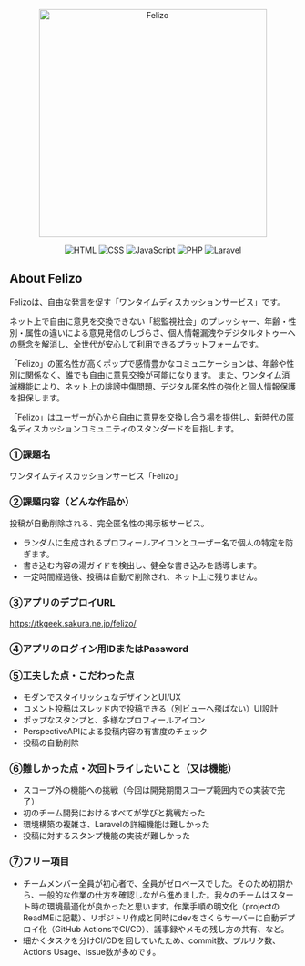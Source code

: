 <p align="center"><a href="https://tkgeek.sakura.ne.jp/felizo/" target="_blank"><img src="https://private-user-images.githubusercontent.com/184947330/398591824-55884c75-540b-4d26-8f7a-3af964eee5d1.jpg?jwt=eyJhbGciOiJIUzI1NiIsInR5cCI6IkpXVCJ9.eyJpc3MiOiJnaXRodWIuY29tIiwiYXVkIjoicmF3LmdpdGh1YnVzZXJjb250ZW50LmNvbSIsImtleSI6ImtleTUiLCJleHAiOjE3MzUxNDg1NzMsIm5iZiI6MTczNTE0ODI3MywicGF0aCI6Ii8xODQ5NDczMzAvMzk4NTkxODI0LTU1ODg0Yzc1LTU0MGItNGQyNi04ZjdhLTNhZjk2NGVlZTVkMS5qcGc_WC1BbXotQWxnb3JpdGhtPUFXUzQtSE1BQy1TSEEyNTYmWC1BbXotQ3JlZGVudGlhbD1BS0lBVkNPRFlMU0E1M1BRSzRaQSUyRjIwMjQxMjI1JTJGdXMtZWFzdC0xJTJGczMlMkZhd3M0X3JlcXVlc3QmWC1BbXotRGF0ZT0yMDI0MTIyNVQxNzM3NTNaJlgtQW16LUV4cGlyZXM9MzAwJlgtQW16LVNpZ25hdHVyZT1lOWI5YzQwOTYyOTViNTU3ZWUwNjFlMDY1NDA3NjgxOTVmOWY1ZGFlNTQ2YzRlYzczNzg2NGVhMjQ5ZmYxMDJjJlgtQW16LVNpZ25lZEhlYWRlcnM9aG9zdCJ9.gf4MeszC_sqYTxyQxYdxrulZJfDwvB3aAWwc57TJIRg" width="400" alt="Felizo"></a></p>

<p align="center">
  <img src="https://img.shields.io/badge/HTML5-%23E34F26.svg?style=for-the-badge&logo=html5&logoColor=white" alt="HTML">
  <img src="https://img.shields.io/badge/CSS3-%231572B6.svg?style=for-the-badge&logo=css3&logoColor=white" alt="CSS">
  <img src="https://img.shields.io/badge/JavaScript-%23F7DF1E.svg?style=for-the-badge&logo=javascript&logoColor=black" alt="JavaScript">
  <img src="https://img.shields.io/badge/PHP-%23777BB4.svg?style=for-the-badge&logo=php&logoColor=white" alt="PHP">
  <img src="https://img.shields.io/badge/Laravel-%23777BB4.svg?style=for-the-badge&logo=Laravel&logoColor=pink" alt="Laravel">
</p>

## About Felizo

Felizoは、自由な発言を促す「ワンタイムディスカッションサービス」です。

ネット上で自由に意見を交換できない「総監視社会」のプレッシャー、年齢・性別・属性の違いによる意見発信のしづらさ、個人情報漏洩やデジタルタトゥーへの懸念を解消し、全世代が安心して利用できるプラットフォームです。

「Felizo」の匿名性が高くポップで感情豊かなコミュニケーションは、年齢や性別に関係なく、誰でも自由に意見交換が可能になります。
また、ワンタイム消滅機能により、ネット上の誹謗中傷問題、デジタル匿名性の強化と個人情報保護を担保します。

「Felizo」はユーザーが心から自由に意見を交換し合う場を提供し、新時代の匿名ディスカッションコミュニティのスタンダードを目指します。


### ①課題名
ワンタイムディスカッションサービス「Felizo」

### ②課題内容（どんな作品か）
投稿が自動削除される、完全匿名性の掲示板サービス。
- ランダムに生成されるプロフィールアイコンとユーザー名で個人の特定を防ぎます。
- 書き込む内容の湯ガイドを検出し、健全な書き込みを誘導します。
- 一定時間経過後、投稿は自動で削除され、ネット上に残りません。
### ③アプリのデプロイURL
https://tkgeek.sakura.ne.jp/felizo/

### ④アプリのログイン用IDまたはPassword

### ⑤工夫した点・こだわった点
- モダンでスタイリッシュなデザインとUI/UX
- コメント投稿はスレッド内で投稿できる（別ビューへ飛ばない）UI設計
- ポップなスタンプと、多様なプロフィールアイコン
- PerspectiveAPIによる投稿内容の有害度のチェック
- 投稿の自動削除

### ⑥難しかった点・次回トライしたいこと（又は機能）
- スコープ外の機能への挑戦（今回は開発期間スコープ範囲内での実装で完了）
- 初のチーム開発におけるすべてが学びと挑戦だった
- 環境構築の複雑さ、Laravelの詳細機能は難しかった
- 投稿に対するスタンプ機能の実装が難しかった

### ⑦フリー項目
- チームメンバー全員が初心者で、全員がゼロベースでした。そのため初期から、一般的な作業の仕方を確認しながら進めました。我々のチームはスタート時の環境最適化が良かったと思います。作業手順の明文化（projectのReadMEに記載）、リポジトリ作成と同時にdevをさくらサーバーに自動デプロイ化（GitHub ActionsでCI/CD）、議事録やメモの残し方の共有、など。
- 細かくタスクを分けCI/CDを回していたため、commit数、プルリク数、Actions Usage、issue数が多めです。